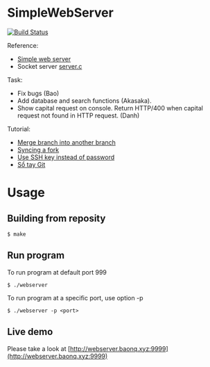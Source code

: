 # SimpleWebServer

[![Build Status](https://travis-ci.org/1412661/SimpleWebServer.svg?branch=master)](https://travis-ci.org/1412661/SimpleWebServer)

Reference:
- [Simple web server](http://blog.abhijeetr.com/2010/04/very-simple-http-server-writen-in-c.html)
- Socket server [server.c](http://www.linuxhowtos.org/data/6/server.c)

Task:
* Fix bugs (Bao)
* Add database and search functions (Akasaka).
* Show capital request on console. Return HTTP/400 when capital request not found in HTTP request. (Danh)

Tutorial:
- [Merge branch into another branch](http://stackoverflow.com/questions/5601931/best-and-safest-way-to-merge-a-git-branch-into-master)
- [Syncing a fork](https://help.github.com/articles/syncing-a-fork/)
- [Use SSH key instead of password](http://stackoverflow.com/questions/1595848/configuring-git-over-ssh-to-login-once)
- [Sổ tay Git](http://rogerdudler.github.io/git-guide/index.vi.html)

# Usage

## Building from reposity

    $ make

## Run program

To run program at default port 999

    $ ./webserver
To run program at a specific port, use option -p

    $ ./webserver -p <port>
    
## Live demo

Please take a look at [http://webserver.baonq.xyz:9999](http://webserver.baonq.xyz:9999)
